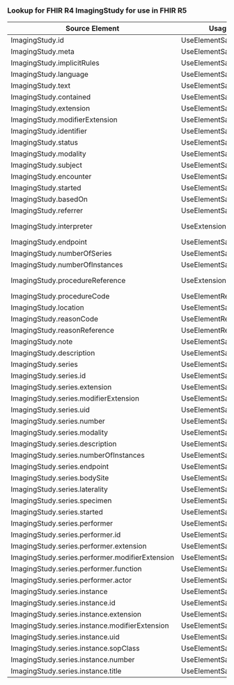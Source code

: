 ### Lookup for FHIR R4 ImagingStudy for use in FHIR R5

| Source Element | Usage | Target |
| -------------- | ----- | ------ |
| ImagingStudy.id | UseElementSameName | ImagingStudy.id |
| ImagingStudy.meta | UseElementSameName | ImagingStudy.meta |
| ImagingStudy.implicitRules | UseElementSameName | ImagingStudy.implicitRules |
| ImagingStudy.language | UseElementSameName | ImagingStudy.language |
| ImagingStudy.text | UseElementSameName | ImagingStudy.text |
| ImagingStudy.contained | UseElementSameName | ImagingStudy.contained |
| ImagingStudy.extension | UseElementSameName | ImagingStudy.extension |
| ImagingStudy.modifierExtension | UseElementSameName | ImagingStudy.modifierExtension |
| ImagingStudy.identifier | UseElementSameName | ImagingStudy.identifier |
| ImagingStudy.status | UseElementSameName | ImagingStudy.status |
| ImagingStudy.modality | UseElementSameName | ImagingStudy.modality |
| ImagingStudy.subject | UseElementSameName | ImagingStudy.subject |
| ImagingStudy.encounter | UseElementSameName | ImagingStudy.encounter |
| ImagingStudy.started | UseElementSameName | ImagingStudy.started |
| ImagingStudy.basedOn | UseElementSameName | ImagingStudy.basedOn |
| ImagingStudy.referrer | UseElementSameName | ImagingStudy.referrer |
| ImagingStudy.interpreter | UseExtension | http://hl7.org/fhir/4.0/StructureDefinition/extension-ImagingStudy.interpreter |
| ImagingStudy.endpoint | UseElementSameName | ImagingStudy.endpoint |
| ImagingStudy.numberOfSeries | UseElementSameName | ImagingStudy.numberOfSeries |
| ImagingStudy.numberOfInstances | UseElementSameName | ImagingStudy.numberOfInstances |
| ImagingStudy.procedureReference | UseExtension | http://hl7.org/fhir/4.0/StructureDefinition/extension-ImagingStudy.procedureReference |
| ImagingStudy.procedureCode | UseElementRenamed | ImagingStudy.procedure |
| ImagingStudy.location | UseElementSameName | ImagingStudy.location |
| ImagingStudy.reasonCode | UseElementRenamed | ImagingStudy.reason |
| ImagingStudy.reasonReference | UseElementRenamed | ImagingStudy.reason |
| ImagingStudy.note | UseElementSameName | ImagingStudy.note |
| ImagingStudy.description | UseElementSameName | ImagingStudy.description |
| ImagingStudy.series | UseElementSameName | ImagingStudy.series |
| ImagingStudy.series.id | UseElementSameName | ImagingStudy.series.id |
| ImagingStudy.series.extension | UseElementSameName | ImagingStudy.series.extension |
| ImagingStudy.series.modifierExtension | UseElementSameName | ImagingStudy.series.modifierExtension |
| ImagingStudy.series.uid | UseElementSameName | ImagingStudy.series.uid |
| ImagingStudy.series.number | UseElementSameName | ImagingStudy.series.number |
| ImagingStudy.series.modality | UseElementSameName | ImagingStudy.series.modality |
| ImagingStudy.series.description | UseElementSameName | ImagingStudy.series.description |
| ImagingStudy.series.numberOfInstances | UseElementSameName | ImagingStudy.series.numberOfInstances |
| ImagingStudy.series.endpoint | UseElementSameName | ImagingStudy.series.endpoint |
| ImagingStudy.series.bodySite | UseElementSameName | ImagingStudy.series.bodySite |
| ImagingStudy.series.laterality | UseElementSameName | ImagingStudy.series.laterality |
| ImagingStudy.series.specimen | UseElementSameName | ImagingStudy.series.specimen |
| ImagingStudy.series.started | UseElementSameName | ImagingStudy.series.started |
| ImagingStudy.series.performer | UseElementSameName | ImagingStudy.series.performer |
| ImagingStudy.series.performer.id | UseElementSameName | ImagingStudy.series.performer.id |
| ImagingStudy.series.performer.extension | UseElementSameName | ImagingStudy.series.performer.extension |
| ImagingStudy.series.performer.modifierExtension | UseElementSameName | ImagingStudy.series.performer.modifierExtension |
| ImagingStudy.series.performer.function | UseElementSameName | ImagingStudy.series.performer.function |
| ImagingStudy.series.performer.actor | UseElementSameName | ImagingStudy.series.performer.actor |
| ImagingStudy.series.instance | UseElementSameName | ImagingStudy.series.instance |
| ImagingStudy.series.instance.id | UseElementSameName | ImagingStudy.series.instance.id |
| ImagingStudy.series.instance.extension | UseElementSameName | ImagingStudy.series.instance.extension |
| ImagingStudy.series.instance.modifierExtension | UseElementSameName | ImagingStudy.series.instance.modifierExtension |
| ImagingStudy.series.instance.uid | UseElementSameName | ImagingStudy.series.instance.uid |
| ImagingStudy.series.instance.sopClass | UseElementSameName | ImagingStudy.series.instance.sopClass |
| ImagingStudy.series.instance.number | UseElementSameName | ImagingStudy.series.instance.number |
| ImagingStudy.series.instance.title | UseElementSameName | ImagingStudy.series.instance.title |
